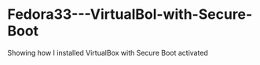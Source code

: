 # Fedora33---VirtualBol-with-Secure-Boot
Showing how I installed VirtualBox with Secure Boot activated
